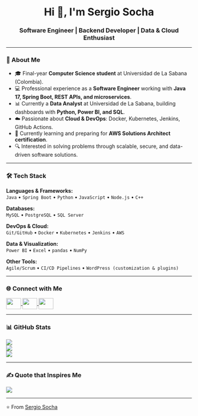 <h1 align="center">Hi 👋, I'm Sergio Socha</h1>
<h3 align="center">Software Engineer | Backend Developer | Data & Cloud Enthusiast</h3>

---

### 🚀 About Me
- 🎓 Final-year **Computer Science student** at Universidad de La Sabana (Colombia).  
- 💻 Professional experience as a **Software Engineer** working with **Java 17, Spring Boot, REST APIs, and microservices**.  
- 📊 Currently a **Data Analyst** at Universidad de La Sabana, building dashboards with **Python, Power BI, and SQL**.  
- ☁️ Passionate about **Cloud & DevOps**: Docker, Kubernetes, Jenkins, GitHub Actions.  
- 🌱 Currently learning and preparing for **AWS Solutions Architect certification**.  
- 🔍 Interested in solving problems through scalable, secure, and data-driven software solutions.  

---

### 🛠️ Tech Stack

**Languages & Frameworks:**  
`Java` • `Spring Boot` • `Python` • `JavaScript` • `Node.js` • `C++`  

**Databases:**  
`MySQL` • `PostgreSQL` • `SQL Server`  

**DevOps & Cloud:**  
`Git/GitHub` • `Docker` • `Kubernetes` • `Jenkins` • `AWS`  

**Data & Visualization:**  
`Power BI` • `Excel` • `pandas` • `NumPy`  

**Other Tools:**  
`Agile/Scrum` • `CI/CD Pipelines` • `WordPress (customization & plugins)`  

---

### 🌐 Connect with Me
<p align="left">
<a href="https://linkedin.com/in/sergio-eduardo-socha-mendoza-8289601b6/" target="blank">
  <img align="center" src="https://raw.githubusercontent.com/rahuldkjain/github-profile-readme-generator/master/src/images/icons/Social/linked-in-alt.svg" height="30" width="40" />
</a>
<a href="https://stackoverflow.com/users/20696978" target="blank">
  <img align="center" src="https://raw.githubusercontent.com/rahuldkjain/github-profile-readme-generator/master/src/images/icons/Social/stack-overflow.svg" height="30" width="40" />
</a>
<a href="https://instagram.com/sergio.socha" target="blank">
  <img align="center" src="https://raw.githubusercontent.com/rahuldkjain/github-profile-readme-generator/master/src/images/icons/Social/instagram.svg" height="30" width="40" />
</a>
</p>

---

### 📊 GitHub Stats
![](https://github-readme-stats.vercel.app/api?username=sergiosocha&theme=dark&hide_border=false&include_all_commits=true&count_private=true)<br/>
![](https://github-readme-streak-stats.herokuapp.com/?user=sergiosocha&theme=dark&hide_border=false)<br/>
![](https://github-readme-stats.vercel.app/api/top-langs/?username=sergiosocha&layout=compact&theme=dark)

---

### ✍️ Quote that Inspires Me
![](https://quotes-github-readme.vercel.app/api?type=horizontal&theme=radical)

---

⭐️ From [Sergio Socha](https://github.com/sergiosocha)
